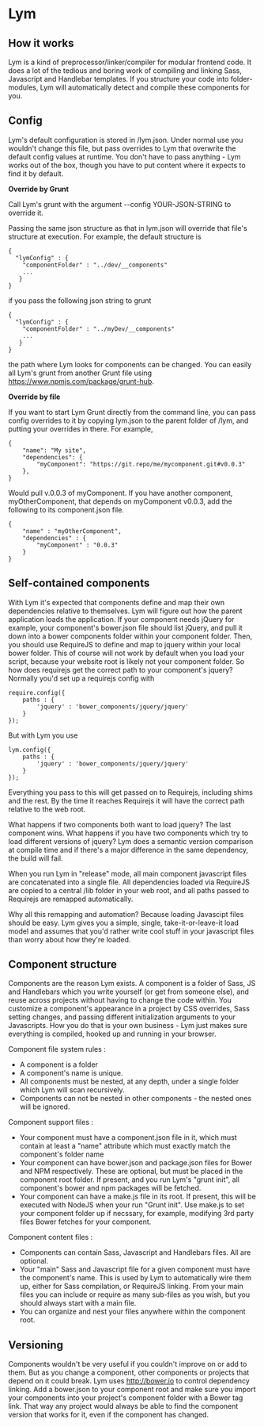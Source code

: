 Lym
====

How it works
------------
Lym is a kind of preprocessor/linker/compiler for modular frontend code. It does a lot of the tedious and boring work
of compiling and linking Sass, Javascript and Handlebar templates. If you structure your code into folder-modules, Lym
will automatically detect and compile these components for you.


Config
------
Lym's default configuration is stored in /lym.json. Under normal use you wouldn't change this file, but pass
overrides to Lym that overwrite the default config values at runtime. You don't have to pass anything - Lym works out
 of the box, though you have to put content where it expects to find it by default.

**Override by Grunt**

Call Lym's grunt with the argument --config YOUR-JSON-STRING to override it.

Passing the same json structure as that in lym.json will override that file's structure at execution. For example,
the default structure is

    {
      "lymConfig" : {
        "componentFolder" : "../dev/__components"
        ...
       }
    } 

if you pass the following json string to grunt 

    {
      "lymConfig" : {
        "componentFolder" : "../myDev/__components"
        ...
       }
    } 

the path where Lym looks for components can be changed. You can easily all Lym's grunt from another Grunt file using
https://www.npmjs.com/package/grunt-hub.

**Override by file**

If you want to start Lym Grunt directly from the command line, you can pass config overrides to it by copying
lym.json to the parent folder of /lym, and putting your overrides in there. For example,

    {
        "name": "My site",
        "dependencies": {
            "myComponent": "https://git.repo/me/mycomponent.git#v0.0.3"
        },  
    }

Would pull v.0.0.3 of myComponent. If you have another component, myOtherComponent, that depends on myComponent v0.0.3,
add the following to its component.json file.

    {
        "name" : "myOtherComponent",
        "dependencies" : {
            "myComponent" : "0.0.3"
        }
    }


Self-contained components
-------------------------
With Lym it's expected that components define and map their own dependencies relative to themselves. Lym will figure
out how the parent application loads the application. If your component needs jQuery for example, your component's
bower.json file should list jQuery, and pull it down into a bower components folder within your component folder. Then,
you should use RequireJS to define and map to jquery within your local bower folder. This of course will not work by
default when you load your script, because your website root is likely not your component folder. So how does requirejs
get the correct path to your component's jquery? Normally you'd set up a requirejs config with
    
    require.config({
        paths : {
            'jquery' : 'bower_components/jquery/jquery'     
        }
    });

But with Lym you use

    lym.config({
        paths : {
            'jquery' : 'bower_components/jquery/jquery'    
        }
    });

Everything you pass to this will get passed on to Requirejs, including shims and the rest. By the time it reaches
Requirejs it will have the correct path relative to the web root.

What happens if two components both want to load jquery? The last component wins. What happens if you have two
components which try to load different versions of jquery? Lym does a semantic version comparison at compile time and
if there's a major difference in the same dependency, the build will fail.

When you run Lym in "release" mode, all main component javascript files are concatenated into a single file. All
dependencies loaded via RequireJS are copied to a central /lib folder in your web root, and all paths passed to
Requirejs are remapped automatically.

Why all this remapping and automation? Because loading Javascipt files should be easy. Lym gives you a simple, single,
take-it-or-leave-it load model and assumes that you'd rather write cool stuff in your javascript files than worry about
how they're loaded.


Component structure
-------------------
Components are the reason Lym exists. A component is a folder of Sass, JS and Handlebars which you write yourself (or
get from someone else), and reuse across projects without having to change the code within. You customize a component's
appearance in a project by CSS overrides, Sass setting changes, and passing different initialization arguments to your
Javascripts. How you do that is your own business - Lym just makes sure everything is compiled, hooked up and running
in your browser.

Component file system rules : 
* A component is a folder 
* A component's name is unique. 
* All components must be nested, at any depth, under a single folder which Lym will scan recursively.
* Components can not be nested in other components - the nested ones will be ignored.

Component support files :
* Your component must have a component.json file in it, which must contain at least a "name" attribute which must
  exactly match the component's folder name
* Your component can have bower.json and package.json files for Bower and NPM respectively. These are optional, but must
  be placed in the component root folder. If present, and you run Lym's "grunt init", all component's bower and npm
  packages will be fetched.
* Your component can have a make.js file in its root. If present, this will be executed with NodeJS when your run "Grunt
  init". Use make.js to set your component folder up if necssary, for example, modifying 3rd party files Bower fetches
  for your component.

Component content files :
* Components can contain Sass, Javascript and Handlebars files. All are optional.
* Your "main" Sass and Javascript file for a given component must have the component's name. This is used by Lym to
  automatically wire them up, either for Sass compilation, or RequireJS linking. From your main files you can include or
  require as many sub-files as you wish, but you should always start with a main file.
* You can organize and nest your files anywhere within the component root.


Versioning
----------
Components wouldn't be very useful if you couldn't improve on or add to them. But as you change a component, other
components or projects that depend on it could break. Lym uses http://bower.io to control dependency linking. Add a
bower.json to your component root and make sure you import your components into your project's component folder with a
Bower tag link. That way any project would always be able to find the component version that works for it, even if the 
component has changed. 
